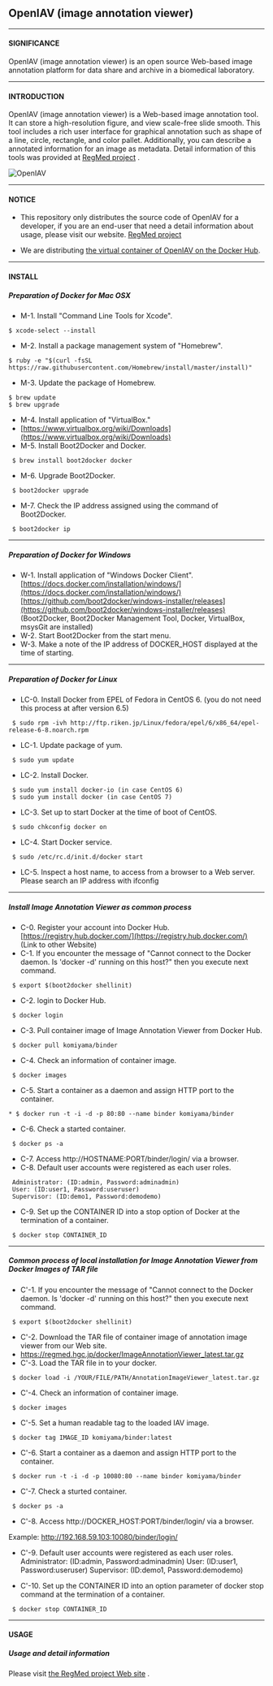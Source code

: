 ## OpenIAV (image annotation viewer)

---

#### SIGNIFICANCE
OpenIAV (image annotation viewer) is an open source Web-based image annotation platform for data share and archive in a biomedical laboratory.

---

#### INTRODUCTION
OpenIAV (image annotation viewer) is a Web-based image annotation tool. It can store a high-resolution figure, and view scale-free slide smooth. This tool includes a rich user interface for graphical annotation such as shape of a line, circle, rectangle, and color pallet. Additionally, you can describe a annotated information for an image as metadata. Detail information of this tools was provided at [RegMed project](https://regmed.hgc.jp/) .

![OpenIAV](https://regmed.hgc.jp/figure/coverview1.png "OpenIAV")

---

#### NOTICE
* This repository only distributes the source code of OpenIAV for a developer, if you are an end-user that need a detail information about usage, please visit our website.
[RegMed project](http://regmed.hgc.jp)

* We are distributing [the virtual container of OpenIAV on the Docker Hub](https://hub.docker.com/r/komiyama/binder/).

---

#### INSTALL

##### Preparation of Docker for Mac OSX 

* M-1. Install "Command Line Tools for Xcode".
```
$ xcode-select --install
```
* M-2. Install a package management system of "Homebrew".
```
$ ruby -e "$(curl -fsSL https://raw.githubusercontent.com/Homebrew/install/master/install)"
```
* M-3. Update the package of Homebrew. 
```
$ brew update
$ brew upgrade
```
* M-4. Install application of "VirtualBox."
* [https://www.virtualbox.org/wiki/Downloads](https://www.virtualbox.org/wiki/Downloads)
* M-5. Install Boot2Docker and Docker.
```
 $ brew install boot2docker docker
```
* M-6. Upgrade Boot2Docker.
```
 $ boot2docker upgrade
```
* M-7. Check the IP address assigned using the command of Boot2Docker.
```
 $ boot2docker ip
```

---
#####  Preparation of Docker for Windows
* W-1. Install application of "Windows Docker Client".
 [https://docs.docker.com/installation/windows/](https://docs.docker.com/installation/windows/)
 [https://github.com/boot2docker/windows-installer/releases](https://github.com/boot2docker/windows-installer/releases)
 (Boot2Docker, Boot2Docker Management Tool, Docker, VirtualBox, msysGit are installed)
* W-2. Start Boot2Docker from the start menu.
* W-3. Make a note of the IP address of DOCKER_HOST displayed at the time of starting. 

---
#####  Preparation of Docker for Linux
* LC-0. Install Docker from EPEL of Fedora in CentOS 6. (you do not need this process at after version 6.5) 
```
 $ sudo rpm -ivh http://ftp.riken.jp/Linux/fedora/epel/6/x86_64/epel-release-6-8.noarch.rpm
```
* LC-1. Update package of yum.
```
 $ sudo yum update
```
* LC-2. Install Docker.
```
 $ sudo yum install docker-io (in case CentOS 6)
 $ sudo yum install docker (in case CentOS 7)
```
* LC-3. Set up to start Docker at the time of boot of CentOS. 
```
 $ sudo chkconfig docker on
```
* LC-4. Start Docker service.
```
 $ sudo /etc/rc.d/init.d/docker start
```
* LC-5. Inspect a host name, to access from a browser to a Web server.
 Please search an IP address with ifconfig
---

#####  Install Image Annotation Viewer as common process
* C-0. Register your account into Docker Hub.
 [https://registry.hub.docker.com/](https://registry.hub.docker.com/) (Link to other Website)
* C-1. If you encounter the message of "Cannot connect to the Docker daemon. Is 'docker -d' running on this host?" then you execute next command.
```
 $ export $(boot2docker shellinit)
```
* C-2. login to Docker Hub.
```
 $ docker login
```
* C-3. Pull container image of Image Annotation Viewer from Docker Hub.
```
 $ docker pull komiyama/binder
```
* C-4. Check an information of container image.
```
 $ docker images
```
* C-5. Start a container as a daemon and assign HTTP port to the container.

```
* $ docker run -t -i -d -p 80:80 --name binder komiyama/binder
```

* C-6. Check a started container.
```
 $ docker ps -a
```
* C-7. Access http://HOSTNAME:PORT/binder/login/ via a browser.
* C-8. Default user accounts were registered as each user roles. 
```
 Administrator: (ID:admin, Password:adminadmin)
 User: (ID:user1, Password:useruser)
 Supervisor: (ID:demo1, Password:demodemo)
```
* C-9. Set up the CONTAINER ID into a stop option of Docker at the termination of a container.

```
 $ docker stop CONTAINER_ID
```
---

##### Common process of local installation for Image Annotation Viewer from Docker Images of TAR file

* C'-1. If you encounter the message of "Cannot connect to the Docker daemon. Is 'docker -d' running on this host?" then you execute next command.
```
 $ export $(boot2docker shellinit)
```
* C'-2. Download the TAR file of container image of annotation image viewer from our Web site.
 * https://regmed.hgc.jp/docker/ImageAnnotationViewer_latest.tar.gz
* C'-3. Load the TAR file in to your docker.
```
 $ docker load -i /YOUR/FILE/PATH/AnnotationImageViewer_latest.tar.gz
```
* C'-4. Check an information of container image.
```
 $ docker images
```
* C'-5. Set a human readable tag to the loaded IAV image.
```
 $ docker tag IMAGE_ID komiyama/binder:latest
```
* C'-6. Start a container as a daemon and assign HTTP port to the container.
```
 $ docker run -t -i -d -p 10080:80 --name binder komiyama/binder
```
* C'-7. Check a sturted container.
```
 $ docker ps -a
```

* C'-8. Access http://DOCKER_HOST:PORT/binder/login/ via a browser. 

Example: http://192.168.59.103:10080/binder/login/

* C'-9. Default user accounts were registered as each user roles. 
 Administrator: (ID:admin, Password:adminadmin)
 User: (ID:user1, Password:useruser)
 Supervisor: (ID:demo1, Password:demodemo)

* C'-10. Set up the CONTAINER ID into an option parameter of docker stop command at the termination of a container.

```
 $ docker stop CONTAINER_ID
```

---

#### USAGE
##### Usage and detail information
 Please visit [the RegMed project Web site](https://regmed.hgc.jp/aiv.html) .


